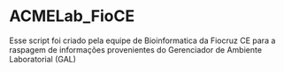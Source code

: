 # ACMELab_FioCE
Esse script foi criado pela equipe de Bioinformatica da Fiocruz CE para a raspagem de informações provenientes do Gerenciador de Ambiente Laboratorial (GAL)

